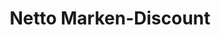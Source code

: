 ---
title: "Netto Marken-Discount"
url: /uelzen/netto-marken-discount-birkenallee/
shop: Supermarkt
---